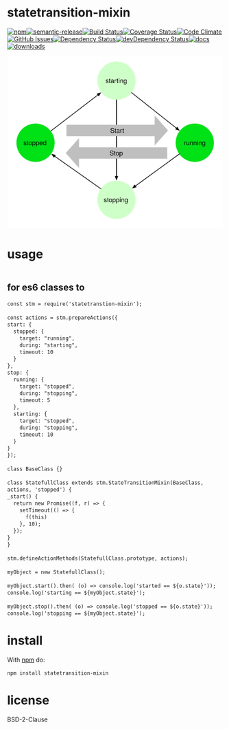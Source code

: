 statetransition-mixin
=====================

[![npm](https://img.shields.io/npm/v/statetransition-mixin.svg)](https://www.npmjs.com/package/statetransition-mixin)[![semantic-release](https://img.shields.io/badge/%20%20%F0%9F%93%A6%F0%9F%9A%80-semantic--release-e10079.svg)](https://github.com/arlac77/statetransition-mixin)[![Build Status](https://secure.travis-ci.org/arlac77/statetransition-mixin.png)](http://travis-ci.org/arlac77/statetransition-mixin)[![Coverage Status](https://coveralls.io/repos/arlac77/statetransition-mixin/badge.svg)](https://coveralls.io/r/arlac77/statetransition-mixin)[![Code Climate](https://codeclimate.com/github/arlac77/statetransition-mixin/badges/gpa.svg)](https://codeclimate.com/github/arlac77/statetransition-mixin)[![GitHub Issues](https://img.shields.io/github/issues/arlac77/statetransition-mixin.svg?style=flat-square)](https://github.com/arlac77/statetransition-mixin/issues)[![Dependency Status](https://david-dm.org/arlac77/statetransition-mixin.svg)](https://david-dm.org/arlac77/statetransition-mixin)[![devDependency Status](https://david-dm.org/arlac77/statetransition-mixin/dev-status.svg)](https://david-dm.org/arlac77/statetransition-mixin#info=devDependencies)[![docs](http://inch-ci.org/github/arlac77/statetransition-mixin.svg?branch=master)](http://inch-ci.org/github/arlac77/statetransition-mixin)[![downloads](http://img.shields.io/npm/dm/statetransition-mixin.svg?style=flat-square)](https://npmjs.org/package/statetransition-mixin)

![start stop](doc/start-stop.svg)

usage
=====

```
```

for es6 classes to
------------------

```
const stm = require('statetranstion-mixin');

const actions = stm.prepareActions({
start: {
  stopped: {
    target: "running",
    during: "starting",
    timeout: 10
  }
},
stop: {
  running: {
    target: "stopped",
    during: "stopping",
    timeout: 5
  },
  starting: {
    target: "stopped",
    during: "stopping",
    timeout: 10
  }
}
});

class BaseClass {}

class StatefullClass extends stm.StateTransitionMixin(BaseClass, actions, 'stopped') {
_start() {
  return new Promise((f, r) => {
    setTimeout(() => {
      f(this)
    }, 10);
  });
}
}

stm.defineActionMethods(StatefullClass.prototype, actions);

myObject = new StatefullClass();

myObject.start().then( (o) => console.log('started == ${o.state}'));
console.log('starting == ${myObject.state}');

myObject.stop().then( (o) => console.log('stopped == ${o.state}'));
console.log('stopping == ${myObject.state}');

```

install
=======

With [npm](http://npmjs.org) do:

```
npm install statetransition-mixin
```

license
=======

BSD-2-Clause

